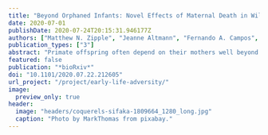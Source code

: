 ```yaml
---
title: "Beyond Orphaned Infants: Novel Effects of Maternal Death in Wild Primates"
date: 2020-07-01
publishDate: 2020-07-24T20:15:31.946177Z
authors: ["Matthew N. Zipple", "Jeanne Altmann", "Fernando A. Campos", "Marina Cords", "Linda M. Fedigan", "Richard R. Lawler", "Elizabeth V. Lonsdorf", "Susan Perry", "Anne E. Pusey", "Tara S. Stoinski", "Karen Strier", "Susan C. Alberts"]
publication_types: ["3"]
abstract: "Primate offspring often depend on their mothers well beyond the age of weaning, and offspring that experience maternal death in early life can suffer substantial reductions in fitness across the lifespan. Here we leverage data from eight wild primate populations (seven species) to examine two underappreciated pathways linking early maternal death and offspring fitness that are distinct from direct effects of orphaning on offspring survival. First, we show that, for five of the seven species, offspring face reduced survival during the years immediately preceding maternal death, while the mother is still alive. Second, we identify an intergenerational effect of early maternal loss in three species (muriquis, baboons, and blue monkeys), such that early maternal death experienced in one generation leads to reduced offspring survival in the next. Our results have important implications for the evolution of slow life histories in primates, as they suggest that maternal condition and survival are more important for offspring fitness than previously realized."
featured: false
publication: "*bioRxiv*"
doi: "10.1101/2020.07.22.212605"
url_project: "/project/early-life-adversity/"
image:
  preview_only: true
header:
  image: "headers/coquerels-sifaka-1809664_1280_long.jpg"
  caption: "Photo by MarkThomas from pixabay."
---
```


<div data-badge-details="right" data-badge-type="donut" data-doi="10.1101/2020.07.22.212605" data-hide-no-mentions="true" class="altmetric-embed"></div>
